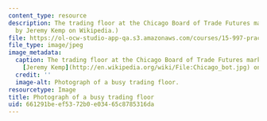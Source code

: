 ```yaml
---
content_type: resource
description: The trading floor at the Chicago Board of Trade Futures market. (Image
  by Jeremy Kemp on Wikipedia.)
file: https://ol-ocw-studio-app-qa.s3.amazonaws.com/courses/15-997-practice-of-finance-advanced-corporate-risk-management-spring-2009/661291beef5372b0e03465c8785316da_15-997s09.jpg
file_type: image/jpeg
image_metadata:
  caption: The trading floor at the Chicago Board of Trade Futures market. Image by
    [Jeremy Kemp](http://en.wikipedia.org/wiki/File:Chicago_bot.jpg) on Wikipedia.
  credit: ''
  image-alt: Photograph of a busy trading floor.
resourcetype: Image
title: Photograph of a busy trading floor
uid: 661291be-ef53-72b0-e034-65c8785316da
---
```

